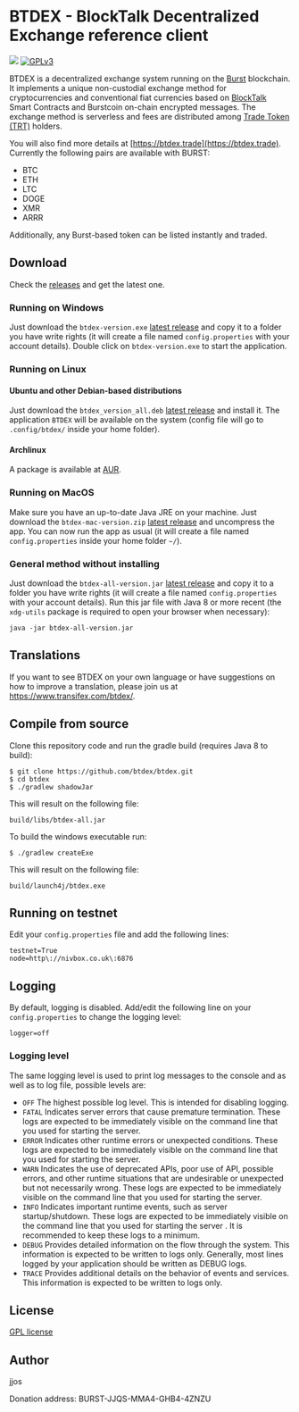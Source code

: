 # BTDEX - BlockTalk Decentralized Exchange reference client

![](https://github.com//btdex/btdex/workflows/BTDEX%20Build/badge.svg)
[![GPLv3](https://img.shields.io/badge/license-GPLv3-blue.svg)](LICENSE)

BTDEX is a decentralized exchange system running on the [Burst](https://www.burst-coin.org/) blockchain.
It implements a unique non-custodial exchange method for cryptocurrencies and conventional fiat currencies based on [BlockTalk](https://github.com/jjos2372/blocktalk) Smart Contracts and Burstcoin on-chain encrypted messages.
The exchange method is serverless and fees are distributed among [Trade Token (TRT)](https://explore.burstcoin.ro/asset/12402415494995249540) holders.

You will also find more details at [https://btdex.trade](https://btdex.trade).
Currently the following pairs are available with BURST:
 - BTC
 - ETH
 - LTC
 - DOGE
 - XMR
 - ARRR
 
Additionally, any Burst-based token can be listed instantly and traded.

## Download

Check the [releases](https://github.com/btdex/btdex/releases) and get the latest one.

### Running on Windows
Just download the `btdex-version.exe` [latest release](https://github.com/btdex/btdex/releases) and copy it
to a folder you have write rights (it will create a file named `config.properties` with your account details).
Double click on `btdex-version.exe` to start the application.

### Running on Linux

#### Ubuntu and other Debian-based distributions
Just download the `btdex_version_all.deb` [latest release](https://github.com/btdex/btdex/releases) and install it.
The application `BTDEX` will be available on the system (config file will go to `.config/btdex/` inside your home folder).

#### Archlinux
A package is available at [AUR](https://aur.archlinux.org/packages/btdex/).

### Running on MacOS
Make sure you have an up-to-date Java JRE on your machine.
Just download the `btdex-mac-version.zip` [latest release](https://github.com/btdex/btdex/releases) and uncompress the app.
You can now run the app as usual (it will create a file named `config.properties` inside your home folder `~/`).

### General method without installing
Just download the `btdex-all-version.jar` [latest release](https://github.com/btdex/btdex/releases) and copy it
to a folder you have write rights (it will create a file named `config.properties` with your account details).
Run this jar file with Java 8 or more recent (the `xdg-utils` package is required to open your browser when necessary):

`java -jar btdex-all-version.jar`

## Translations
If you want to see BTDEX on your own language or have suggestions on how to improve a translation, please join us at https://www.transifex.com/btdex/.

## Compile from source

Clone this repository code and run the gradle build (requires Java 8 to build):

```
$ git clone https://github.com/btdex/btdex.git
$ cd btdex
$ ./gradlew shadowJar
```

This will result on the following file:

`build/libs/btdex-all.jar`

To build the windows executable run:

`$ ./gradlew createExe`

This will result on the following file:

`build/launch4j/btdex.exe`

## Running on testnet

Edit your `config.properties` file and add the following lines:

```
testnet=True
node=http\://nivbox.co.uk\:6876
```

## Logging

By default, logging is disabled. Add/edit the following line on your `config.properties` to change the logging level:

```
logger=off
```

### Logging level

The same logging level is used to print log messages to the console and as well as to log file, possible levels are:

- `OFF` The highest possible log level. This is intended for disabling logging.
- `FATAL` Indicates server errors that cause premature termination. These logs are expected to be immediately visible on the command line that you used for starting the server.
- `ERROR` Indicates other runtime errors or unexpected conditions. These logs are expected to be immediately visible on the command line that you used for starting the server.
- `WARN` Indicates the use of deprecated APIs, poor use of API, possible errors, and other runtime situations that are undesirable or unexpected but not necessarily wrong. These logs are expected to be immediately visible on the command line that you used for starting the server.
- `INFO` Indicates important runtime events, such as server startup/shutdown. These logs are expected to be immediately visible on the command line that you used for starting the server . It is recommended to keep these logs to a minimum.
- `DEBUG` Provides detailed information on the flow through the system. This information is expected to be written to logs only. Generally, most lines logged by your application should be written as DEBUG logs.
- `TRACE` Provides additional details on the behavior of events and services. This information is expected to be written to logs only.<br>

## License
[GPL license](LICENSE)

## Author
jjos

Donation address: BURST-JJQS-MMA4-GHB4-4ZNZU
